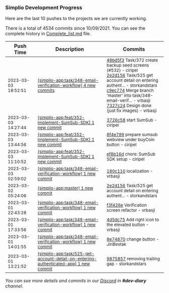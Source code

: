 
### Simplio Development Progress

Here are the last 10 pushes to the projects we are currently working.

There is a total of 4534 commits since 10/09/2021. You can see the complete history in
 [Complete_list.md](Complete_list.md) file.

| Push Time | Description | Commits |
| --- | --- | --- |
| <sub>2023-03-03 18:52:51</sub> | <sub>[[simplio-app:task/348\-email\-verification\-workflow] 4 new commits](https://github.com/SimplioOfficial/simplio-app/compare/180c11067fc4...7327c2451f6c)</sub> | <sub>[48bd5f3](https://github.com/SimplioOfficial/simplio-app/commit/48bd5f3594fa8c966e4d22150904f9a9a6624c53) Task/372 create backup seed screens (#532) - ciripel<br>[2e2d156](https://github.com/SimplioOfficial/simplio-app/commit/2e2d156892436f5d9fb8b400d0d3bef14f069053) Task/525 get account detail on entering authent... - storkandstars<br>[c9ec774](https://github.com/SimplioOfficial/simplio-app/commit/c9ec7747ca8e83eac9a5c7bacba5a8111615be60) Merge branch 'master' into task/348-email-verif... - vrbasji<br>[7327c24](https://github.com/SimplioOfficial/simplio-app/commit/7327c2451f6c5570c81238b4dc8276352644736e) Design done (just fix images) - vrbasji</sub> |
| <sub>2023-03-03 14:27:44</sub> | <sub>[[simplio-app:feat/352\-implement\-SumSub\-SDK] 1 new commit](https://github.com/SimplioOfficial/simplio-app/commit/3726c5898a7ac8773fc8384c6b74a9b453eae85f)</sub> | <sub>[3726c58](https://github.com/SimplioOfficial/simplio-app/commit/3726c5898a7ac8773fc8384c6b74a9b453eae85f) start SumSub - ciripel</sub> |
| <sub>2023-03-03 13:44:56</sub> | <sub>[[simplio-app:feat/352\-implement\-SumSub\-SDK] 1 new commit](https://github.com/SimplioOfficial/simplio-app/commit/8f4e789ca192ddf73434fa7a31368785d32bc211)</sub> | <sub>[8f4e789](https://github.com/SimplioOfficial/simplio-app/commit/8f4e789ca192ddf73434fa7a31368785d32bc211) prepare sumsub webview under buyCoin button - ciripel</sub> |
| <sub>2023-03-03 11:10:52</sub> | <sub>[[simplio-app:feat/352\-implement\-SumSub\-SDK] 1 new commit](https://github.com/SimplioOfficial/simplio-app/commit/ef8b16dbd7f7c1a8ba16d9f24e09f3cd1f7d2afe)</sub> | <sub>[ef8b16d](https://github.com/SimplioOfficial/simplio-app/commit/ef8b16dbd7f7c1a8ba16d9f24e09f3cd1f7d2afe) chore: SumSub SDK setup - ciripel</sub> |
| <sub>2023-03-03 02:59:02</sub> | <sub>[[simplio-app:task/348\-email\-verification\-workflow] 1 new commit](https://github.com/SimplioOfficial/simplio-app/commit/180c11067fc4525438b6da32c89b363d7aba9087)</sub> | <sub>[180c110](https://github.com/SimplioOfficial/simplio-app/commit/180c11067fc4525438b6da32c89b363d7aba9087) localization - vrbasji</sub> |
| <sub>2023-03-02 05:24:06</sub> | <sub>[[simplio-app:master] 1 new commit](https://github.com/SimplioOfficial/simplio-app/commit/2e2d156892436f5d9fb8b400d0d3bef14f069053)</sub> | <sub>[2e2d156](https://github.com/SimplioOfficial/simplio-app/commit/2e2d156892436f5d9fb8b400d0d3bef14f069053) Task/525 get account detail on entering authent... - storkandstars</sub> |
| <sub>2023-03-01 22:43:28</sub> | <sub>[[simplio-app:task/348\-email\-verification\-workflow] 1 new commit](https://github.com/SimplioOfficial/simplio-app/commit/f3f426eef1e905e68f22e5f58e32d78e8220d3de)</sub> | <sub>[f3f426e](https://github.com/SimplioOfficial/simplio-app/commit/f3f426eef1e905e68f22e5f58e32d78e8220d3de) Verification screen refactor - vrbasji</sub> |
| <sub>2023-03-01 17:33:56</sub> | <sub>[[simplio-app:task/348\-email\-verification\-workflow] 1 new commit](https://github.com/SimplioOfficial/simplio-app/commit/4d5dc756c1112df8db53b4d7a8dc6276aebfdad3)</sub> | <sub>[4d5dc75](https://github.com/SimplioOfficial/simplio-app/commit/4d5dc756c1112df8db53b4d7a8dc6276aebfdad3) Add right icon to the elevated button - vrbasji</sub> |
| <sub>2023-03-01 14:01:55</sub> | <sub>[[simplio-app:task/348\-email\-verification\-workflow] 1 new commit](https://github.com/SimplioOfficial/simplio-app/commit/8e74870fb9320d6093778e0f17beed22712443dd)</sub> | <sub>[8e74870](https://github.com/SimplioOfficial/simplio-app/commit/8e74870fb9320d6093778e0f17beed22712443dd) change button - JiriBestak</sub> |
| <sub>2023-03-01 13:21:52</sub> | <sub>[[simplio-app:task/525\-get\-account\-detail\-on\-entering\-authenticated\-app] 1 new commit](https://github.com/SimplioOfficial/simplio-app/commit/9875857877fd0c141a7a2cfd2302a4b4b5c3af5a)</sub> | <sub>[9875857](https://github.com/SimplioOfficial/simplio-app/commit/9875857877fd0c141a7a2cfd2302a4b4b5c3af5a) removing trailing gap - storkandstars</sub> |

_You can see more details and commits in our [Discord](https://discord.gg/aKhjuwZmdP) in **#dev-diary** channel._
